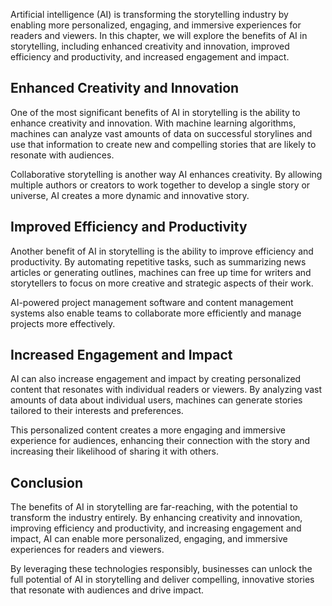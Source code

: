 
Artificial intelligence (AI) is transforming the storytelling industry by enabling more personalized, engaging, and immersive experiences for readers and viewers. In this chapter, we will explore the benefits of AI in storytelling, including enhanced creativity and innovation, improved efficiency and productivity, and increased engagement and impact.

Enhanced Creativity and Innovation
----------------------------------

One of the most significant benefits of AI in storytelling is the ability to enhance creativity and innovation. With machine learning algorithms, machines can analyze vast amounts of data on successful storylines and use that information to create new and compelling stories that are likely to resonate with audiences.

Collaborative storytelling is another way AI enhances creativity. By allowing multiple authors or creators to work together to develop a single story or universe, AI creates a more dynamic and innovative story.

Improved Efficiency and Productivity
------------------------------------

Another benefit of AI in storytelling is the ability to improve efficiency and productivity. By automating repetitive tasks, such as summarizing news articles or generating outlines, machines can free up time for writers and storytellers to focus on more creative and strategic aspects of their work.

AI-powered project management software and content management systems also enable teams to collaborate more efficiently and manage projects more effectively.

Increased Engagement and Impact
-------------------------------

AI can also increase engagement and impact by creating personalized content that resonates with individual readers or viewers. By analyzing vast amounts of data about individual users, machines can generate stories tailored to their interests and preferences.

This personalized content creates a more engaging and immersive experience for audiences, enhancing their connection with the story and increasing their likelihood of sharing it with others.

Conclusion
----------

The benefits of AI in storytelling are far-reaching, with the potential to transform the industry entirely. By enhancing creativity and innovation, improving efficiency and productivity, and increasing engagement and impact, AI can enable more personalized, engaging, and immersive experiences for readers and viewers.

By leveraging these technologies responsibly, businesses can unlock the full potential of AI in storytelling and deliver compelling, innovative stories that resonate with audiences and drive impact.
